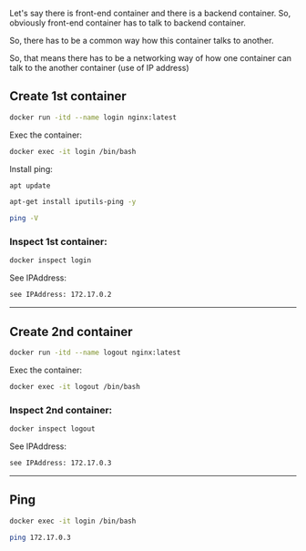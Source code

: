 
Let's say there is front-end container
and there is a backend container. So, obviously front-end container has to talk to backend container. 

So, there has to be a common way how this container talks to another.

So, that means there has to be a networking way of how one container can talk to the another container (use of IP address)


## Create 1st container

```bash
docker run -itd --name login nginx:latest
```

Exec the container:

```bash
docker exec -it login /bin/bash
```

Install ping:

```bash
apt update

apt-get install iputils-ping -y 

ping -V
```


### Inspect 1st container:
```bash
docker inspect login
```

See IPAddress:
```bash
see IPAddress: 172.17.0.2
```


---


## Create 2nd container

```bash
docker run -itd --name logout nginx:latest
```

Exec the container:
```bash
docker exec -it logout /bin/bash
```


### Inspect 2nd container:
```bash
docker inspect logout 
```
See IPAddress:
```bash
see IPAddress: 172.17.0.3
```

---

## Ping

```bash
docker exec -it login /bin/bash
```
```bash
ping 172.17.0.3
```




